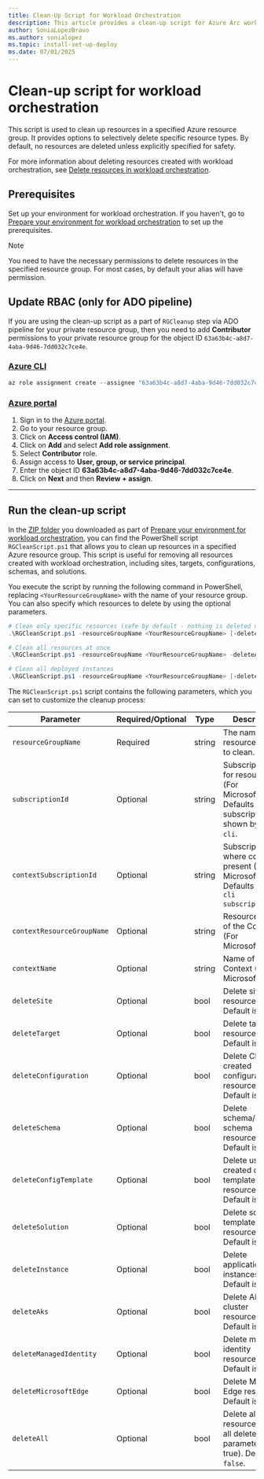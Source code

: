 ```yaml
---
title: Clean-Up Script for Workload Orchestration
description: This article provides a clean-up script for Azure Arc workload orchestration.
author: SoniaLopezBravo
ms.author: sonialopez
ms.topic: install-set-up-deploy
ms.date: 07/01/2025
---
```


# Clean-up script for workload orchestration

This script is used to clean up resources in a specified Azure resource group. It provides options to selectively delete specific resource types. By default, no resources are deleted unless explicitly specified for safety.

For more information about deleting resources created with workload orchestration, see [Delete resources in workload orchestration](delete-resources.md).

## Prerequisites

Set up your environment for workload orchestration. If you haven't, go to [Prepare your environment for workload orchestration](initial-setup-environment.md) to set up the prerequisites.

> [!NOTE]
> You need to have the necessary permissions to delete resources in the specified resource group. For most cases, by default your alias will have permission.

## Update RBAC (only for ADO pipeline)

If you are using the clean-up script as a part of `RGCleanup` step via ADO pipeline for your private resource group, then you need to add **Contributor** permissions to your private resource group for the object ID `63a63b4c-a8d7-4aba-9d46-7dd032c7ce4e`.

### [Azure CLI](#tab/azcli)

```powershell
az role assignment create --assignee "63a63b4c-a8d7-4aba-9d46-7dd032c7ce4e" --role "Contributor" --scope "/subscriptions/<your subscription>/resourceGroups/<yourResourceGroupName>"
```

### [Azure portal](#tab/azportal)

1. Sign in to the [Azure portal](https://portal.azure.com/).
1. Go to your resource group.
1. Click on **Access control (IAM)**.
1. Click on **Add** and select **Add role assignment**.
1. Select **Contributor** role.
1. Assign access to **User, group, or service principal**.
1. Enter the object ID **63a63b4c-a8d7-4aba-9d46-7dd032c7ce4e**.
1. Click on **Next** and then **Review + assign**.

***

## Run the clean-up script 

In the [ZIP folder](https://github.com/Azure/workload-orchestration/blob/main/workload%20orchestration%20files.zip) you downloaded as part of [Prepare your environment for workload orchestration](initial-setup-environment.md), you can find the PowerShell script `RGCleanScript.ps1` that allows you to clean up resources in a specified Azure resource group. This script is useful for removing all resources created with workload orchestration, including sites, targets, configurations, schemas, and solutions.

You execute the script by running the following command in PowerShell, replacing `<YourResourceGroupName>` with the name of your resource group. You can also specify which resources to delete by using the optional parameters.

```powershell
# Clean only specific resources (safe by default - nothing is deleted unless explicitly specified)
.\RGCleanScript.ps1 -resourceGroupName <YourResourceGroupName> [-deleteSite $true] [-deleteTarget $true] 

# Clean all resources at once
.\RGCleanScript.ps1 -resourceGroupName <YourResourceGroupName> -deleteAll $true

# Clean all deployed instances
.\RGCleanScript.ps1 -resourceGroupName <YourResourceGroupName> [-deleteInstance $true]
```

The `RGCleanScript.ps1` script contains the following parameters, which you can set to customize the cleanup process:

| Parameter                  | Required/Optional | Type    | Description                                                                                      |
|----------------------------|-------------------|---------|--------------------------------------------------------------------------------------------------|
| `resourceGroupName`        | Required          | string  | The name of the resource group to clean.                                                         |
| `subscriptionId`           | Optional          | string  | Subscription ID for resources (For Microsoft.Edge). Defaults to the subscription shown by `az cli`. |
| `contextSubscriptionId`    | Optional          | string  | Subscription ID where context is present (For Microsoft.Edge). Defaults to `az cli subscription`.   |
| `contextResourceGroupName` | Optional          | string  | Resource group of the Context (For Microsoft.Edge).                    |
| `contextName`              | Optional          | string  | Name of the Context (For Microsoft.Edge).                      |
| `deleteSite`               | Optional          | bool    | Delete site resources. Default is `false`.                                                       |
| `deleteTarget`             | Optional          | bool    | Delete target resources. Default is `false`.                                                     |
| `deleteConfiguration`      | Optional          | bool    | Delete CM created configuration resources. Default is `false`.                                   |
| `deleteSchema`             | Optional          | bool    | Delete schema/dynamic schema resources. Default is `false`.                                      |
| `deleteConfigTemplate`     | Optional          | bool    | Delete user created config template resources. Default is `false`.                               |
| `deleteSolution`           | Optional          | bool    | Delete solution template resources. Default is `false`.                                          |
| `deleteInstance`           | Optional          | bool    | Delete application instances. Default is `false`.                                                |
| `deleteAks`                | Optional          | bool    | Delete AKS cluster resources. Default is `false`.                                                |
| `deleteManagedIdentity`    | Optional          | bool    | Delete managed identity resources. Default is `false`.                                           |
| `deleteMicrosoftEdge`      | Optional          | bool    | Delete Microsoft Edge resources. Default is `false`.                                             |
| `deleteAll`                | Optional          | bool    | Delete all resources (sets all delete parameters to true). Default is `false`.                   |

